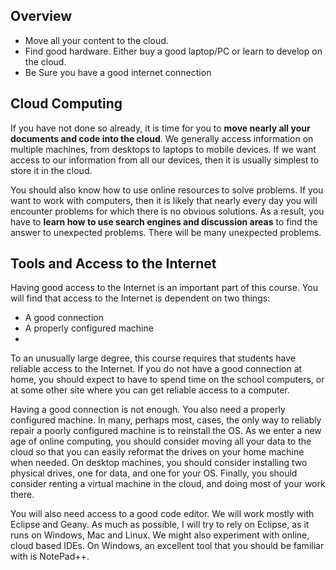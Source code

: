 ## Overview

- Move all your content to the cloud.
- Find good hardware. Either buy a good laptop/PC or learn to develop on the cloud.
- Be Sure you have a good internet connection

## Cloud Computing

If you have not done so already, it is time for you to **move nearly all your documents and code into the cloud**. We generally access information on multiple machines, from desktops to laptops to mobile devices. If we want access to our information from all our devices, then it is usually simplest to store it in the cloud.

You should also know how to use online resources to solve problems. If you want to work with computers, then it is likely that nearly every day you will encounter problems for which there is no obvious solutions. As a result, you have to **learn how to use search engines and discussion areas** to find the answer to unexpected problems. There will be many unexpected problems.

## Tools and Access to the Internet

Having good access to the Internet is an important part of this course. You will find that access to the Internet is dependent on two things:

- A good connection
- A properly configured machine
-
To an unusually large degree, this course requires that students have reliable access to the Internet. If you do not have a good connection at home, you should expect to have to spend time on the school computers, or at some other site where you can get reliable access to a computer.

Having a good connection is not enough. You also need a properly configured machine. In many, perhaps most, cases, the only way to reliably repair a poorly configured machine is to reinstall the OS. As we enter a new age of online computing, you should consider moving all your data to the cloud so that you can easily reformat the drives on your home machine when needed. On desktop machines, you should consider installing two physical drives, one for data, and one for your OS. Finally, you should consider renting a virtual machine in the cloud, and doing most of your work there.

You will also need access to a good code editor. We will work mostly with Eclipse and Geany. As much as possible, I will try to rely on Eclipse, as it runs on Windows, Mac and Linux. We might also experiment with online, cloud based IDEs. On Windows, an excellent tool that you should be familiar with is NotePad++.
